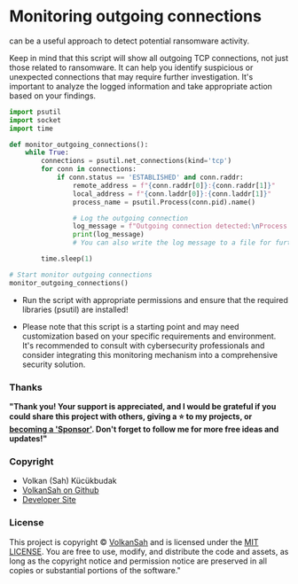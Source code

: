 # Monitoring outgoing connections 
can be a useful approach to detect potential ransomware activity. 

Keep in mind that this script will show all outgoing TCP connections, not just those related to ransomware. It can help you identify suspicious or unexpected connections that may require further investigation. It's important to analyze the logged information and take appropriate action based on your findings.

```python
import psutil
import socket
import time

def monitor_outgoing_connections():
    while True:
        connections = psutil.net_connections(kind='tcp')
        for conn in connections:
            if conn.status == 'ESTABLISHED' and conn.raddr:
                remote_address = f"{conn.raddr[0]}:{conn.raddr[1]}"
                local_address = f"{conn.laddr[0]}:{conn.laddr[1]}"
                process_name = psutil.Process(conn.pid).name()

                # Log the outgoing connection
                log_message = f"Outgoing connection detected:\nProcess: {process_name}\nLocal Address: {local_address}\nRemote Address: {remote_address}\n"
                print(log_message)
                # You can also write the log message to a file for further analysis

        time.sleep(1)

# Start monitor outgoing connections
monitor_outgoing_connections()
```

- Run the script with appropriate permissions and ensure that the required libraries (psutil) are installed!

- Please note that this script is a starting point and may need customization based on your specific requirements and environment. It's recommended to consult with cybersecurity professionals and consider integrating this monitoring mechanism into a comprehensive security solution.

### Thanks
**"Thank you! Your support is appreciated, and I would be grateful if you could share this project with others,  giving a :star: to my projects, or  
[becoming a 'Sponsor'](https://github.com/sponsors/volkansah). Don't forget to follow me for more free ideas and updates!"**

### Copyright
- Volkan (Sah) Kücükbudak
- [VolkanSah on Github](https://github.com/volkansah)
- [Developer Site](https://volkansah.github.io)

### License
This project is copyright © [VolkanSah](https://github.com/volkansah) and is licensed under the [MIT LICENSE](LICENSE). You are free to use, modify, and distribute the code and assets, as long as the copyright notice and permission notice are preserved in all copies or substantial portions of the software."
